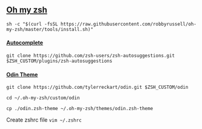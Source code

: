 ## [Oh my zsh](https://github.com/robbyrussell/oh-my-zsh)


`sh -c "$(curl -fsSL https://raw.githubusercontent.com/robbyrussell/oh-my-zsh/master/tools/install.sh)"`

#### [Autocomplete](https://gist.github.com/dogrocker/1efb8fd9427779c827058f873b94df95)
`git clone https://github.com/zsh-users/zsh-autosuggestions.git $ZSH_CUSTOM/plugins/zsh-autosuggestions`


#### [Odin Theme](https://github.com/tylerreckart/odin.git)
`git clone https://github.com/tylerreckart/odin.git $ZSH_CUSTOM/odin`

`cd ~/.oh-my-zsh/custom/odin`

`cp ./odin.zsh-theme ~/.oh-my-zsh/themes/odin.zsh-theme`

Create zshrc file
`vim ~/.zshrc`
